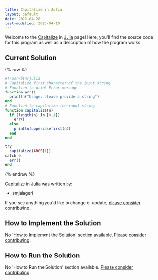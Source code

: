```yaml
---
title: Capitalize in Julia
layout: default
date: 2022-04-28
last-modified: 2023-04-10
---
```


Welcome to the [Capitalize](https://sampleprograms.io/projects/capitalize) in [Julia](https://sampleprograms.io/languages/julia) page! Here, you'll find the source code for this program as well as a description of how the program works.

## Current Solution

{% raw %}

```julia
#!/usr/bin/julia
# Capitalize first character of the input string
# Function to print Error message
function err()
  println("Usage: please provide a string")
end
# Function to capitalize the input string
function capitalize(n)
  if (length(n) in [0,1])
    err()
  else
    println(uppercasefirst(n))
  end
end

try
  capitalize(ARGS[1])
catch e
  err()
end
```

{% endraw %}

[Capitalize](https://sampleprograms.io/projects/capitalize) in [Julia](https://sampleprograms.io/languages/julia) was written by:

- smjalageri

If you see anything you'd like to change or update, [please consider contributing](https://github.com/TheRenegadeCoder/sample-programs).

## How to Implement the Solution

No 'How to Implement the Solution' section available. [Please consider contributing](https://github.com/TheRenegadeCoder/sample-programs-website).

## How to Run the Solution

No 'How to Run the Solution' section available. [Please consider contributing](https://github.com/TheRenegadeCoder/sample-programs-website).